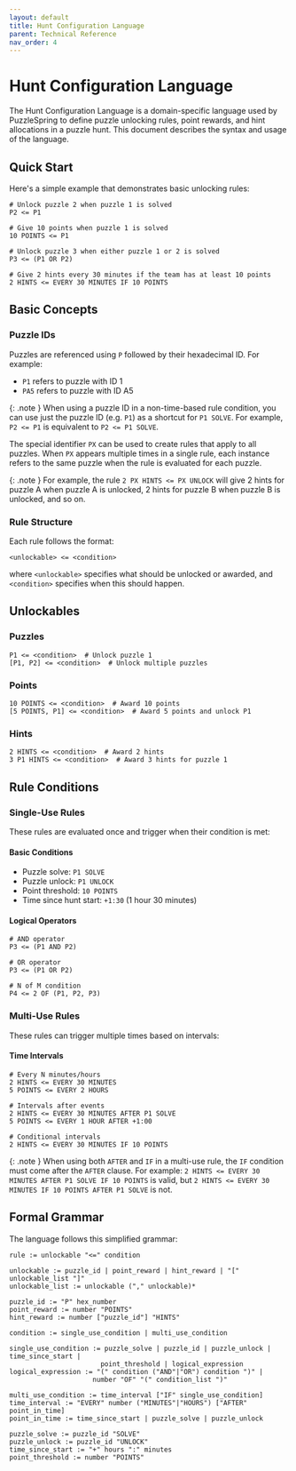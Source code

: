 ```yaml
---
layout: default
title: Hunt Configuration Language
parent: Technical Reference
nav_order: 4
---
```


# Hunt Configuration Language

The Hunt Configuration Language is a domain-specific language used by PuzzleSpring to define puzzle unlocking rules, point rewards, and hint allocations in a puzzle hunt. This document describes the syntax and usage of the language.

## Quick Start

Here's a simple example that demonstrates basic unlocking rules:

```
# Unlock puzzle 2 when puzzle 1 is solved
P2 <= P1

# Give 10 points when puzzle 1 is solved
10 POINTS <= P1

# Unlock puzzle 3 when either puzzle 1 or 2 is solved
P3 <= (P1 OR P2)

# Give 2 hints every 30 minutes if the team has at least 10 points
2 HINTS <= EVERY 30 MINUTES IF 10 POINTS
```

## Basic Concepts

### Puzzle IDs

Puzzles are referenced using `P` followed by their hexadecimal ID. For example:
- `P1` refers to puzzle with ID 1
- `PA5` refers to puzzle with ID A5

{: .note }
When using a puzzle ID in a non-time-based rule condition, you can use just the puzzle ID (e.g. `P1`) as a shortcut for `P1 SOLVE`. For example, `P2 <= P1` is equivalent to `P2 <= P1 SOLVE`.

The special identifier `PX` can be used to create rules that apply to all puzzles. When `PX` appears multiple times in a single rule, each instance refers to the same puzzle when the rule is evaluated for each puzzle.

{: .note }
For example, the rule `2 PX HINTS <= PX UNLOCK` will give 2 hints for puzzle A when puzzle A is unlocked, 2 hints for puzzle B when puzzle B is unlocked, and so on.

### Rule Structure

Each rule follows the format:
```
<unlockable> <= <condition>
```

where `<unlockable>` specifies what should be unlocked or awarded, and `<condition>` specifies when this should happen.

## Unlockables

### Puzzles
```
P1 <= <condition>  # Unlock puzzle 1
[P1, P2] <= <condition>  # Unlock multiple puzzles
```

### Points
```
10 POINTS <= <condition>  # Award 10 points
[5 POINTS, P1] <= <condition>  # Award 5 points and unlock P1
```

### Hints
```
2 HINTS <= <condition>  # Award 2 hints
3 P1 HINTS <= <condition>  # Award 3 hints for puzzle 1
```

## Rule Conditions

### Single-Use Rules

These rules are evaluated once and trigger when their condition is met:

#### Basic Conditions
- Puzzle solve: `P1 SOLVE`
- Puzzle unlock: `P1 UNLOCK`
- Point threshold: `10 POINTS`
- Time since hunt start: `+1:30` (1 hour 30 minutes)

#### Logical Operators
```
# AND operator
P3 <= (P1 AND P2)

# OR operator
P3 <= (P1 OR P2)

# N of M condition
P4 <= 2 OF (P1, P2, P3)
```

### Multi-Use Rules

These rules can trigger multiple times based on intervals:

#### Time Intervals
```
# Every N minutes/hours
2 HINTS <= EVERY 30 MINUTES
5 POINTS <= EVERY 2 HOURS

# Intervals after events
2 HINTS <= EVERY 30 MINUTES AFTER P1 SOLVE
5 POINTS <= EVERY 1 HOUR AFTER +1:00

# Conditional intervals
2 HINTS <= EVERY 30 MINUTES IF 10 POINTS
```

{: .note }
When using both `AFTER` and `IF` in a multi-use rule, the `IF` condition must come after the `AFTER` clause. For example: `2 HINTS <= EVERY 30 MINUTES AFTER P1 SOLVE IF 10 POINTS` is valid, but `2 HINTS <= EVERY 30 MINUTES IF 10 POINTS AFTER P1 SOLVE` is not.

## Formal Grammar

The language follows this simplified grammar:

```
rule := unlockable "<=" condition

unlockable := puzzle_id | point_reward | hint_reward | "[" unlockable_list "]"
unlockable_list := unlockable ("," unlockable)*

puzzle_id := "P" hex_number
point_reward := number "POINTS"
hint_reward := number ["puzzle_id"] "HINTS"

condition := single_use_condition | multi_use_condition

single_use_condition := puzzle_solve | puzzle_id | puzzle_unlock | time_since_start | 
                       point_threshold | logical_expression
logical_expression := "(" condition ("AND"|"OR") condition ")" |
                     number "OF" "(" condition_list ")"

multi_use_condition := time_interval ["IF" single_use_condition]
time_interval := "EVERY" number ("MINUTES"|"HOURS") ["AFTER" point_in_time]
point_in_time := time_since_start | puzzle_solve | puzzle_unlock

puzzle_solve := puzzle_id "SOLVE"
puzzle_unlock := puzzle_id "UNLOCK"
time_since_start := "+" hours ":" minutes
point_threshold := number "POINTS"
```
